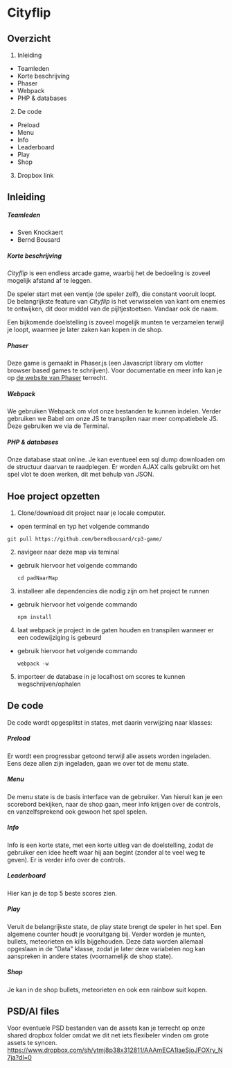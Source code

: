 # Cityflip

## Overzicht
1. Inleiding
  * Teamleden
  * Korte beschrijving
  * Phaser
  * Webpack
  * PHP & databases
2. De code
  * Preload
  * Menu
  * Info
  * Leaderboard
  * Play
  * Shop
3. Dropbox link

## Inleiding

##### Teamleden
* Sven Knockaert
* Bernd Bousard

##### Korte beschrijving
*Cityflip* is een endless arcade game, waarbij het de bedoeling is zoveel mogelijk afstand af te leggen.

De speler start met een ventje (de speler zelf), die constant vooruit loopt. De belangrijkste feature van *Cityflip*
is het verwisselen van kant om enemies te ontwijken, dit door middel van de pijltjestoetsen. Vandaar ook de naam.

Een bijkomende doelstelling is zoveel mogelijk munten te verzamelen terwijl je loopt,
waarmee je later zaken kan kopen in de shop.

##### Phaser
Deze game is gemaakt in Phaser.js (een Javascript library om vlotter browser based games te schrijven).
Voor documentatie en meer info kan je op [de website van Phaser](http://phaser.io/) terrecht. 

##### Webpack
We gebruiken Webpack om vlot onze bestanden te kunnen indelen. Verder gebruiken we Babel om onze JS te transpilen naar meer
compatiebele JS. Deze gebruiken we via de Terminal.


##### PHP & databases
Onze database staat online. Je kan eventueel een sql dump downloaden om de structuur daarvan te raadplegen. Er worden AJAX calls gebruikt om het spel vlot te doen werken, dit met behulp van JSON.


## Hoe project opzetten
1. Clone/download dit project naar je locale computer.
  * open terminal en typ het volgende commando
  ```
  git pull https://github.com/berndbousard/cp3-game/
  ```
2. navigeer naar deze map via teminal
  * gebruik hiervoor het volgende commando
    ```
    cd padNaarMap
    ```
3. installeer alle dependencies die nodig zijn om het project te runnen
  * gebruik hiervoor het volgende commando
    ```
    npm install
    ```
4. laat webpack je project in de gaten houden en transpilen wanneer er een codewijziging is gebeurd
  * gebruik hiervoor het volgende commando
    ```
    webpack -w
    ```
5. importeer de database in je localhost om scores te kunnen wegschrijven/ophalen

## De code
De code wordt opgesplitst in states, met daarin verwijzing naar klasses:

##### Preload
Er wordt een progressbar getoond terwijl alle assets worden ingeladen. Eens deze allen zijn ingeladen, gaan we over
tot de menu state.

##### Menu
De menu state is de basis interface van de gebruiker. Van hieruit kan je een scorebord bekijken, naar de shop gaan, meer info krijgen over de controls, en vanzelfsprekend ook gewoon het spel spelen.

##### Info
Info is een korte state, met een korte uitleg van de doelstelling, zodat de gebruiker een idee heeft waar hij aan begint (zonder al te veel weg te geven). Er is verder info over de controls.

##### Leaderboard
Hier kan je de top 5 beste scores zien.

##### Play
Veruit de belangrijkste state, de play state brengt de speler in het spel. Een algemene counter houdt je vooruitgang bij.
Verder worden je munten, bullets, meteorieten en kills bijgehouden. Deze data worden allemaal opgeslaan in de "Data" klasse, zodat je later deze variabelen nog kan aanspreken in andere states (voornamelijk de shop state).

##### Shop
Je kan in de shop bullets, meteorieten en ook een rainbow suit kopen.

## PSD/AI files
Voor eventuele PSD bestanden van de assets kan je terrecht op onze shared dropbox folder omdat we dit net iets flexibeler vinden om grote assets te syncen.
https://www.dropbox.com/sh/ytmj8p38x312811/AAAmECA1IaeSjoJFOXry_N7ja?dl=0